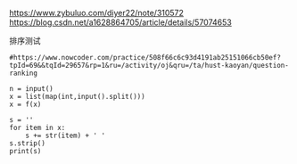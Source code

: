 https://www.zybuluo.com/diyer22/note/310572
https://blog.csdn.net/a1628864705/article/details/57074653





排序测试
```
#https://www.nowcoder.com/practice/508f66c6c93d4191ab25151066cb50ef?tpId=69&&tqId=29657&rp=1&ru=/activity/oj&qru=/ta/hust-kaoyan/question-ranking

n = input()
x = list(map(int,input().split()))
x = f(x)

s = ''
for item in x:
    s += str(item) + ' '
s.strip()
print(s)
```

